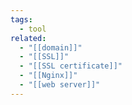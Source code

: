 ```yaml
---
tags:
  - tool
related:
  - "[[domain]]"
  - "[[SSL]]"
  - "[[SSL certificate]]"
  - "[[Nginx]]"
  - "[[web server]]"
---
```


